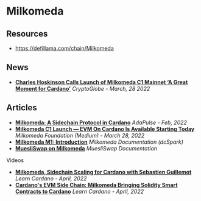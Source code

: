 # Milkomeda

## Resources

- https://defillama.com/chain/Milkomeda

## News

- [**Charles Hoskinson Calls Launch of Milkomeda C1 Mainnet ‘A Great Moment for Cardano’**](https://www.cryptoglobe.com/latest/2022/03/charles-hoskinson-calls-launch-of-milkomeda-c1-mainnet-a-great-moment-for-cardano/)
*CryptoGlobe - March, 28 2022*

## Articles

- [**Milkomeda: A Sidechain Protocol in Cardano**](https://adapulse.io/milkomeda-a-sidechain-protocol-in-cardano/)
*AdaPulse - Feb, 2022*
- [**Milkomeda C1 Launch — EVM On Cardano Is Available Starting Today**](https://medium.com/@milkomedafoundation/milkomeda-c1-launch-evm-on-cardano-is-available-starting-today-4a2c6ad26e9d)
*Milkomeda Foundation (Medium) - March 28, 2022*
- [**Milkomeda M1: Introduction**](https://dcspark.gitbook.io/milkomeda/)
*Milkomeda Documentation (dcSpark)*
- [**MuesliSwap on Milkomeda**](https://docs.muesliswap.com/milkomeda/introduction)
*MuesliSwap Documentation*

Videos

- [**Milkomeda, Sidechain Scaling for Cardano with Sebastien Guillemot**](https://www.youtube.com/watch?v=XGAAJ_hNDy0)
*Learn Cardano - April, 2022*
- [**Cardano's EVM Side Chain: Milkomeda Bringing Solidity Smart Contracts to Cardano**](https://www.youtube.com/watch?v=oUy4oKBFkKY)
*Learn Cardano - April, 2022*
